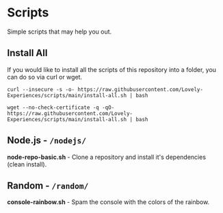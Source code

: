 # Scripts

Simple scripts that may help you out.

## Install All

If you would like to install all the scripts of this repository into a folder, you can do so via curl or wget.

```
curl --insecure -s -o- https://raw.githubusercontent.com/Lovely-Experiences/scripts/main/install-all.sh | bash
```

```
wget --no-check-certificate -q -qO- https://raw.githubusercontent.com/Lovely-Experiences/scripts/main/install-all.sh | bash
```

## Node.js - `/nodejs/`

**node-repo-basic.sh** - Clone a repository and install it's dependencies (clean install).

## Random - `/random/`

**console-rainbow.sh** - Spam the console with the colors of the rainbow.
